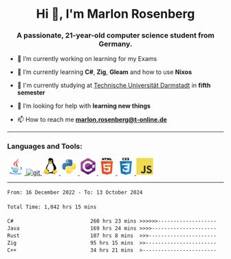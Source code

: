 <h1 align="center"><a name="heading"></a>Hi 👋, I'm Marlon Rosenberg</h1>
<h3 align="center"><a name="heading"></a>A passionate, 21-year-old computer science student from Germany.</h3>

- 🔭 I’m currently working on learning for my Exams

- 🌱 I’m currently learning **C#**, **Zig**, **Gleam** and how to use **Nixos**

- 🏫 I'm currently studying at [Technische Universität Darmstadt](https://www.tu-darmstadt.de/) in **fifth semester**

- 🤝 I’m looking for help with **learning new things**

- 📫 How to reach me **marlon.rosenberg@t-online.de**

---

<h3 align="left"><a name="heading"></a>Languages and Tools:</h3>
<p align="left"> 
  <a href="https://www.java.com" target="_blank" rel="noreferrer"> 
    <img src="https://raw.githubusercontent.com/devicons/devicon/master/icons/java/java-original.svg" alt="java" width="40" height="40"/> 
  </a>
  <a href="https://git-scm.com/" target="_blank" rel="noreferrer"> 
    <img src="https://www.vectorlogo.zone/logos/git-scm/git-scm-icon.svg" alt="git" width="40" height="40"/> 
  </a>
    <a href="https://www.linux.org/" target="_blank" rel="noreferrer"> 
    <img src="https://raw.githubusercontent.com/devicons/devicon/master/icons/linux/linux-original.svg" alt="linux" width="40" height="40"/> 
  </a> 
  <a href="https://www.python.org" target="_blank" rel="noreferrer"> 
    <img src="https://raw.githubusercontent.com/devicons/devicon/master/icons/python/python-original.svg" alt="python" width="40" height="40"/> 
  </a>
  <a href="https://www.w3schools.com/cs/" target="_blank" rel="noreferrer"> 
    <img src="https://raw.githubusercontent.com/devicons/devicon/master/icons/csharp/csharp-original.svg" alt="csharp" width="40" height="40"/> 
  </a>
  <a href="https://www.w3.org/html/" target="_blank" rel="noreferrer"> 
    <img src="https://raw.githubusercontent.com/devicons/devicon/master/icons/html5/html5-original-wordmark.svg" alt="html5" width="40" height="40"/> 
  </a>
    <a href="https://www.w3schools.com/css/" target="_blank" rel="noreferrer"> 
    <img src="https://raw.githubusercontent.com/devicons/devicon/master/icons/css3/css3-original-wordmark.svg" alt="css3" width="40" height="40"/> 
  </a> 
  <a href="https://developer.mozilla.org/en-US/docs/Web/JavaScript" target="_blank" rel="noreferrer"> 
    <img src="https://raw.githubusercontent.com/devicons/devicon/master/icons/javascript/javascript-original.svg" alt="javascript" width="40" height="40"/> 
  </a>  
</p>

---

<!--START_SECTION:waka-->

```txt
From: 16 December 2022 - To: 13 October 2024

Total Time: 1,042 hrs 15 mins

C#                         260 hrs 23 mins >>>>>>-------------------   24.98 %
Java                       169 hrs 24 mins >>>>---------------------   16.25 %
Rust                       107 hrs 8 mins  >>>----------------------   10.28 %
Zig                        95 hrs 15 mins  >>-----------------------   09.14 %
C++                        34 hrs 21 mins  >------------------------   03.30 %
```

<!--END_SECTION:waka-->
